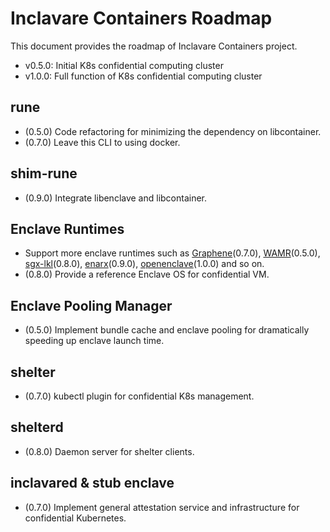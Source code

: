 # Inclavare Containers Roadmap

This document provides the roadmap of Inclavare Containers project.

- v0.5.0: Initial K8s confidential computing cluster
- v1.0.0: Full function of K8s confidential computing cluster

## rune

- (0.5.0) Code refactoring for minimizing the dependency on libcontainer.
- (0.7.0) Leave this CLI to using docker.

## shim-rune

- (0.9.0) Integrate libenclave and libcontainer.

## Enclave Runtimes

- Support more enclave runtimes such as [Graphene](https://github.com/oscarlab/graphene)(0.7.0), [WAMR](https://github.com/bytecodealliance/wasm-micro-runtime)(0.5.0), [sgx-lkl](https://github.com/lsds/sgx-lkl)(0.8.0), [enarx](https://github.com/enarx/enarx)(0.9.0), [openenclave](https://github.com/openenclave/openenclave)(1.0.0) and so on.
- (0.8.0) Provide a reference Enclave OS for confidential VM.

## Enclave Pooling Manager

- (0.5.0) Implement bundle cache and enclave pooling for dramatically speeding up enclave launch time.

## shelter

- (0.7.0) kubectl plugin for confidential K8s management.

## shelterd

- (0.8.0) Daemon server for shelter clients.

## inclavared & stub enclave

- (0.7.0) Implement general attestation service and infrastructure for confidential Kubernetes.
